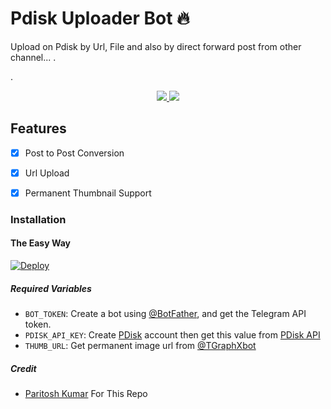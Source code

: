 # Pdisk Uploader Bot 🔥

Upload on Pdisk by Url, File and also by direct forward post from other channel...
.

.
  </a>
</p>
<p align="center">
  <a href="https://github.com/OO7ROBot/pdisk_uploader/stargazers">
    <img src="https://img.shields.io/github/stars/OO7ROBot/pdisk_uploader?style=social">

  </a>
  
  <a href="https://github.com/OO7ROBot/pdisk_uploader/fork">
    <img src="https://img.shields.io/github/forks/OO7ROBot/pdisk_uploader?label=Fork&style=social">

  </a>  
</p>


## Features

- [x] Post to Post Conversion

- [x] Url Upload

- [x] Permanent Thumbnail Support

### Installation

#### The Easy Way

[![Deploy](https://www.herokucdn.com/deploy/button.svg)](https://www.heroku.com/deploy?template=https://github.com/Artificial-dev/pdisk_uploader)

##### Required Variables

- `BOT_TOKEN`: Create a bot using [@BotFather](https://telegram.dog/BotFather), and get the Telegram API token.
- `PDISK_API_KEY`: Create [PDisk](https://www.pdisk.me/earn?referUid=7dd5qb) account then get this value from [PDisk API](https://www.pdisk.me/use-api)
- `THUMB_URL`: Get permanent image url from [@TGraphXbot](https://telegram.me/TGraphXbot)


##### Credit

- [Paritosh Kumar](https://github.com/ParitoshPky) For This Repo
